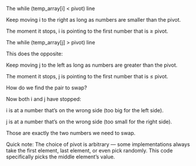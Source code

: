 The while (temp_array[i] < pivot) line

Keep moving i to the right as long as numbers are smaller than the pivot.

The moment it stops, i is pointing to the first number that is ≥ pivot.



The while (temp_array[j] > pivot) line

This does the opposite:

Keep moving j to the left as long as numbers are greater than the pivot.

The moment it stops, j is pointing to the first number that is ≤ pivot.


How do we find the pair to swap?

Now both i and j have stopped:

i is at a number that’s on the wrong side (too big for the left side).

j is at a number that’s on the wrong side (too small for the right side).

Those are exactly the two numbers we need to swap.


Quick note: The choice of pivot is arbitrary — some implementations always take the first element, last element, or even pick randomly.
This code specifically picks the middle element’s value.